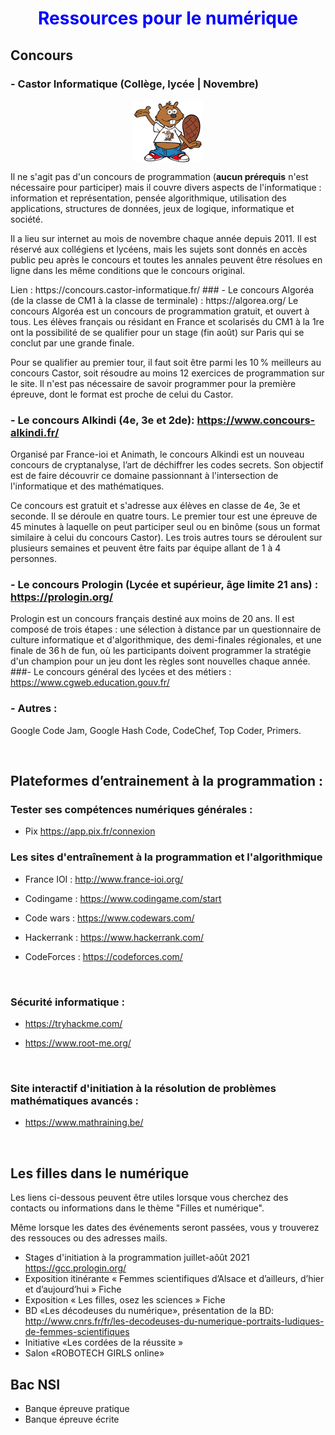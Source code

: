 
<h1 style="text-align: center; color: blue;">Ressources pour le numérique</h1>

## Concours


### - Castor Informatique (Collège, lycée | Novembre)
<img style="text-align:center; margin:auto; display:flex;" class="fit-picture"
     src="/images/castor_small.png"
     alt="Castor informatique">
<p>Il ne s'agit pas d'un concours de programmation (<strong>aucun prérequis</strong> n'est nécessaire pour participer) mais il couvre divers aspects de l'informatique : information et représentation, pensée algorithmique, utilisation des applications, structures de données, jeux de logique, informatique et société.</p>
<p>Il a lieu sur internet au mois de novembre chaque année depuis 2011. Il est réservé aux collégiens et lycéens, mais les sujets sont donnés en accès public peu après le concours et toutes les annales peuvent être résolues en ligne dans les même conditions que le concours original.</p>
Lien : https://concours.castor-informatique.fr/
### - Le concours Algoréa (de la classe de CM1 à la classe de terminale) : https://algorea.org/
Le concours Algoréa est un concours de programmation gratuit, et ouvert à tous. Les élèves français ou résidant en France et scolarisés du CM1 à la 1re ont la possibilité de se qualifier pour un stage (fin août) sur Paris qui se conclut par une grande finale.

Pour se qualifier au premier tour, il faut soit être parmi les 10 % meilleurs au concours Castor, soit résoudre au moins 12 exercices de programmation sur le site. Il n'est pas nécessaire de savoir programmer pour la première épreuve, dont le format est proche de celui du Castor.
### - Le concours Alkindi (4e, 3e et 2de): https://www.concours-alkindi.fr/
Organisé par France-ioi et Animath, le concours Alkindi est un nouveau concours de cryptanalyse, l’art de déchiffrer les codes secrets. Son objectif est de faire découvrir ce domaine passionnant à l'intersection de l'informatique et des mathématiques.

Ce concours est gratuit et s'adresse aux élèves en classe de 4e, 3e et seconde. Il se déroule en quatre tours. Le premier tour est une épreuve de 45 minutes à laquelle on peut participer seul ou en binôme (sous un format similaire à celui du concours Castor). Les trois autres tours se déroulent sur plusieurs semaines et peuvent être faits par équipe allant de 1 à 4 personnes.
### - Le concours Prologin (Lycée et supérieur, âge limite 21 ans) :  https://prologin.org/
Prologin est un concours français destiné aux moins de 20 ans. Il est composé de trois étapes : une sélection à distance par un questionnaire de culture informatique et d'algorithmique, des demi-finales régionales, et une finale de 36 h de fun, où les participants doivent programmer la stratégie d'un champion pour un jeu dont les règles sont nouvelles chaque année.
###- Le concours général des lycées et des métiers : https://www.cgweb.education.gouv.fr/
### - Autres :
 Google Code Jam, Google Hash Code, CodeChef, Top Coder, Primers.

<br>



## Plateformes d’entrainement à la programmation :


### Tester ses compétences numériques générales :

- Pix https://app.pix.fr/connexion

### Les sites d'entraînement à la programmation et l'algorithmique

- France IOI : http://www.france-ioi.org/

- Codingame : https://www.codingame.com/start

- Code wars : https://www.codewars.com/

- Hackerrank : https://www.hackerrank.com/

- CodeForces : https://codeforces.com/

<br>

### Sécurité informatique : 

- https://tryhackme.com/

- https://www.root-me.org/

<br>

### Site interactif d'initiation à la résolution de problèmes mathématiques avancés : 
- https://www.mathraining.be/
<br>

## Les filles dans le numérique
Les liens ci-dessous peuvent être utiles lorsque vous cherchez des contacts ou informations dans le thème "Filles et numérique".

Même lorsque les dates des événements seront passées, vous y trouverez des ressouces ou des adresses mails.

- Stages d'initiation à la programmation juillet-aôût 2021 https://gcc.prologin.org/
- Exposition itinérante « Femmes scientifiques d’Alsace et d’ailleurs, d’hier et d’aujourd’hui » Fiche
- Exposition « Les filles, osez les sciences » Fiche
- BD «Les décodeuses du numérique», présentation de la BD: http://www.cnrs.fr/fr/les-decodeuses-du-numerique-portraits-ludiques-de-femmes-scientifiques 
- Initiative «Les cordées de la réussite »
- Salon «ROBOTECH GIRLS online»

## Bac NSI
- Banque épreuve pratique
- Banque épreuve écrite
